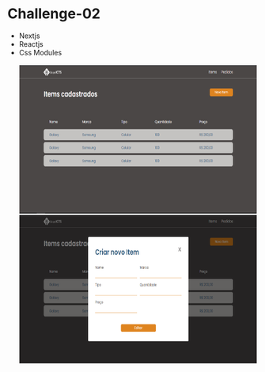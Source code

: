 # Challenge-02

<ul>
  <li>Nextjs</li>
  <li>Reactjs</li>
  <li>Css Modules</li>
  
  <br />
  
  <img src="./public/images/tela1.png" style="height: 300px; width: 700px" />
  <img src="./public/images/tela2.png" style="height: 300px; width: 700px" />
  
  
</ul>
